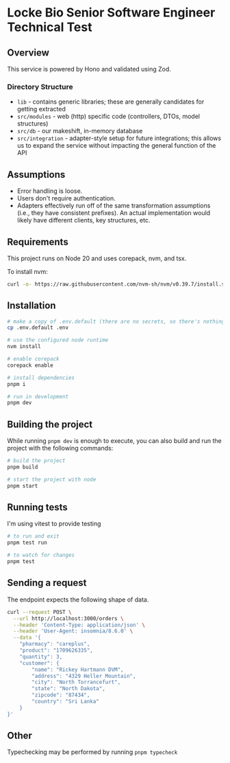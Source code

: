 # Locke Bio Senior Software Engineer Technical Test

## Overview
This service is powered by Hono and validated using Zod.

### Directory Structure
* `lib` - contains generic libraries; these are generally candidates for getting extracted
* `src/modules` - web (http) specific code (controllers, DTOs, model structures)
* `src/db` - our makeshift, in-memory database
* `src/integration` - adapter-style setup for future integrations; this allows us to expand the service without impacting the general function of the API

## Assumptions
* Error handling is loose.
* Users don't require authentication.
* Adapters effectively run off of the same transformation assumptions (i.e., they have consistent prefixes).  An actual implementation would likely have different clients, key structures, etc.

## Requirements
This project runs on Node 20 and uses corepack, nvm, and tsx.

To install nvm:

```bash
curl -o- https://raw.githubusercontent.com/nvm-sh/nvm/v0.39.7/install.sh | bash
```

## Installation
```bash
# make a copy of .env.default (there are no secrets, so there's nothing to add)
cp .env.default .env

# use the configured node runtime
nvm install

# enable corepack
corepack enable

# install dependencies
pnpm i

# run in development
pnpm dev
```

## Building the project
While running `pnpm dev` is enough to execute, you can also build and run the project with the following commands:

```bash
# build the project
pnpm build

# start the project with node
pnpm start
```

## Running tests
I'm using vitest to provide testing
```bash
# to run and exit
pnpm test run

# to watch for changes
pnpm test
```

## Sending a request
The endpoint expects the following shape of data.

```bash
curl --request POST \
  --url http://localhost:3000/orders \
  --header 'Content-Type: application/json' \
  --header 'User-Agent: insomnia/8.6.0' \
  --data '{	
	"pharmacy": "careplus",
	"product": "1709626335",
	"quantity": 3,
	"customer": {
		"name": "Rickey Hartmann DVM",
		"address": "4329 Heller Mountain",
		"city": "North Torrancefurt",
		"state": "North Dakota",
		"zipcode": "87434",
		"country": "Sri Lanka"
	}
}'
```

## Other
Typechecking may be performed by running `pnpm typecheck`
